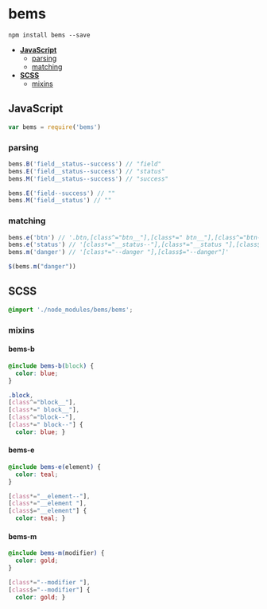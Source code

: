# bems

```
npm install bems --save
```

- [<b>JavaScript</b>](#javascript)
  - [parsing](#parsing)
  - [matching](#matching)
- [<b>SCSS</b>](#scss)
  - [mixins](#mixins)

## JavaScript

```js
var bems = require('bems')
```

### parsing

```js
bems.B('field__status--success') // "field"
bems.E('field__status--success') // "status"
bems.M('field__status--success') // "success"
```

```js
bems.E('field--success') // ""
bems.M('field__status') // ""
```

### matching

```js
bems.e('btn') // '.btn,[class^="btn__"],[class*=" btn__"],[class^="btn--"],[class*=" btn--"]'
bems.e('status') // '[class*="__status--"],[class*="__status "],[class$="__status"]'
bems.m('danger') // '[class*="--danger "],[class$="--danger"]'
```

```js
$(bems.m("danger"))
```

## SCSS

```scss
@import './node_modules/bems/bems';
```

### mixins

#### bems-b

```scss
@include bems-b(block) {
  color: blue;
}
```

```css
.block,
[class^="block__"],
[class*=" block__"],
[class^="block--"],
[class*=" block--"] {
  color: blue; }
```

#### bems-e

```scss
@include bems-e(element) {
  color: teal;
}
```

```css
[class*="__element--"],
[class*="__element "],
[class$="__element"] {
  color: teal; }
```

#### bems-m

```scss
@include bems-m(modifier) {
  color: gold;
}
```

```css
[class*="--modifier "],
[class$="--modifier"] {
  color: gold; }
```
